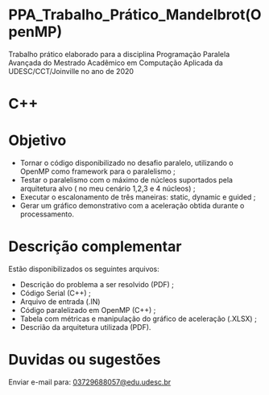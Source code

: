 # PPA_Trabalho_Prático_Mandelbrot(OpenMP)
 Trabalho prático elaborado para a disciplina Programação Paralela Avançada do Mestrado Acadêmico em Computação Aplicada da UDESC/CCT/Joinville no ano de 2020
 
 # C++
 
# Objetivo
 
* Tornar o código disponibilizado no desafio paralelo, utilizando o OpenMP como framework para o paralelismo ;
* Testar o paralelismo com o máximo de núcleos suportados pela arquitetura alvo ( no meu cenário 1,2,3 e 4 núcleos) ;
* Executar o escalonamento de três maneiras: static, dynamic e guided ;
* Gerar um gráfico demonstrativo com a aceleração obtida durante o processamento.

# Descrição complementar

Estão disponibilizados os seguintes arquivos:
 * Descrição do problema a ser resolvido (PDF) ;
 * Código Serial (C++) ;
 * Arquivo de entrada (.IN)
 * Código paralelizado em OpenMP (C++) ;
 * Tabela com métricas e manipulação do gráfico de aceleração (.XLSX) ;
 * Descrião da arquitetura utilizada (PDF).
 
 # Duvidas ou sugestões
 Enviar e-mail para: 03729688057@edu.udesc.br
